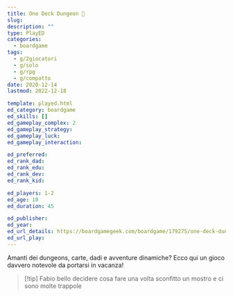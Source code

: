 ```yaml
---
title: One Deck Dungeon 🎲
slug: 
description: ""
type: PlayED
categories:
  - boardgame
tags:
  - g/2giocatori
  - g/solo
  - g/rpg
  - g/compatto
date: 2020-12-14
lastmod: 2022-12-18

template: played.html
ed_category: boardgame
ed_skills: []
ed_gameplay_complex: 2
ed_gameplay_strategy: 
ed_gameplay_luck: 
ed_gameplay_interaction: 

ed_preferred: 
ed_rank_dad: 
ed_rank_edu: 
ed_rank_dev: 
ed_rank_kid: 

ed_players: 1-2
ed_age: 10
ed_duration: 45

ed_publisher: 
ed_year: 
ed_url_details: https://boardgamegeek.com/boardgame/179275/one-deck-dungeon
ed_url_play: 
---
```


Amanti dei dungeons, carte, dadi  e avventure dinamiche?
Ecco qui un gioco davvero notevole da portarsi in vacanza!

> [!tip] Fabio
> bello decidere cosa fare una volta sconfitto un mostro e ci sono molte trappole
